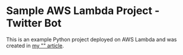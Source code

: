 # Sample AWS Lambda Project - Twitter Bot

This is an example Python project deployed on AWS Lambda and was created in [my "" article]().